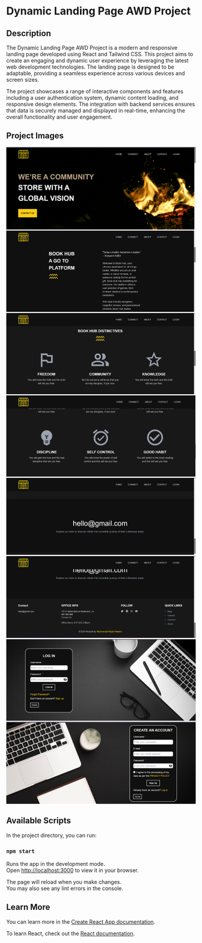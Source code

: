 # Dynamic Landing Page AWD Project

## Description

The Dynamic Landing Page AWD Project is a modern and responsive landing page developed using React and Tailwind CSS. This project aims to create an engaging and dynamic user experience by leveraging the latest web development technologies. The landing page is designed to be adaptable, providing a seamless experience across various devices and screen sizes.

The project showcases a range of interactive components and features including a user authentication system, dynamic content loading, and responsive design elements. The integration with backend services ensures that data is securely managed and displayed in real-time, enhancing the overall functionality and user engagement. 

## Project Images

![Home Page](./FrontEnd/public/images/1.png)
![Home Page](./FrontEnd/public/images/2.png)
![Home Page](./FrontEnd/public/images/3.png)
![Home Page](./FrontEnd/public/images/4.png)
![Home Page](./FrontEnd/public/images/5.png)
![Home Page](./FrontEnd/public/images/6.png)
![LogIn Page](./FrontEnd/public/images/7.png)
![SignUp Page](./FrontEnd/public/images/8.png)


## Available Scripts

In the project directory, you can run:

### `npm start`

Runs the app in the development mode.\
Open [http://localhost:3000](http://localhost:3000) to view it in your browser.

The page will reload when you make changes.\
You may also see any lint errors in the console.

## Learn More

You can learn more in the [Create React App documentation](https://facebook.github.io/create-react-app/docs/getting-started).

To learn React, check out the [React documentation](https://reactjs.org/).